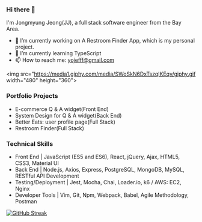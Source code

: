 ### Hi there 👋 
I'm Jongmyung Jeong(JJ), 
a full stack software engineer from the Bay Area. 

<!--
**pqqrpr/pqqrpr** is a ✨ _special_ ✨ repository because its `README.md` (this file) appears on your GitHub profile.

Here are some ideas to get you started:

- 🔭 I’m currently working on ...
- 🌱 I’m currently learning ...
- 👯 I’m looking to collaborate on ...
- 🤔 I’m looking for help with ...
- 💬 Ask me about ...
- 📫 How to reach me: ...
- 😄 Pronouns: ...
- ⚡ Fun fact: ...
-->

- 🔭 I’m currently working on A Restroom Finder App, which is my personal project. 
- 🌱 I’m currently learning TypeScript
- 📫 How to reach me: yojefff@gmail.com

<img src="https://media1.giphy.com/media/SWoSkN6DxTszqIKEqv/giphy.gif width="480" height="360">

### Portfolio Projects
- E-commerce Q & A widget(Front End)
- System Design for Q & A widget(Back End)
- Better Eats: user profile page(Full Stack)
- Restroom Finder(Full Stack)

### Technical Skills
- Front End | JavaScript (ES5 and ES6), React, jQuery, Ajax, HTML5, CSS3, Material UI
- Back End | Node.js, Axios, Express, PostgreSQL, MongoDB, MySQL, RESTful API Development
- Testing/Deployment | Jest, Mocha, Chai, Loader.io, k6 / AWS: EC2, Nginx
- Developer Tools | Vim, Git, Npm, Webpack, Babel, Agile Methodology, Postman

[![GitHub Streak](https://github-readme-streak-stats.herokuapp.com/?user=DenverCoder1&theme=dark)](https://git.io/streak-stats)
